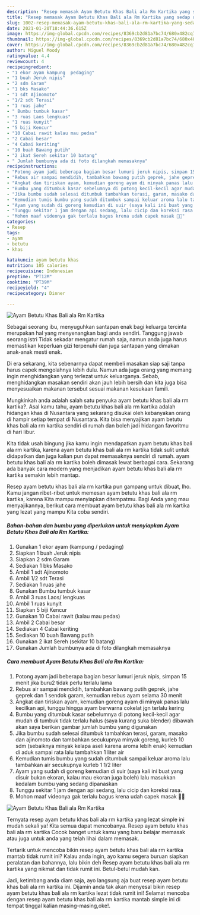 ```yaml
---
description: "Resep memasak Ayam Betutu Khas Bali ala Rm Kartika yang sedap dan Mudah Dibuat"
title: "Resep memasak Ayam Betutu Khas Bali ala Rm Kartika yang sedap dan Mudah Dibuat"
slug: 1002-resep-memasak-ayam-betutu-khas-bali-ala-rm-kartika-yang-sedap-dan-mudah-dibuat
date: 2021-01-20T18:44:36.615Z
image: https://img-global.cpcdn.com/recipes/8369cb2d81a7bc74/680x482cq70/ayam-betutu-khas-bali-ala-rm-kartika-foto-resep-utama.jpg
thumbnail: https://img-global.cpcdn.com/recipes/8369cb2d81a7bc74/680x482cq70/ayam-betutu-khas-bali-ala-rm-kartika-foto-resep-utama.jpg
cover: https://img-global.cpcdn.com/recipes/8369cb2d81a7bc74/680x482cq70/ayam-betutu-khas-bali-ala-rm-kartika-foto-resep-utama.jpg
author: Miguel Moody
ratingvalue: 4.4
reviewcount: 4
recipeingredient:
- "1 ekor ayam kampung  pedaging"
- "1 buah Jeruk nipis"
- "2 sdm Garam"
- "1 bks Masako"
- "1 sdt Ajinomoto"
- "1/2 sdt Terasi"
- "1 ruas jahe"
- " Bumbu tumbuk kasar"
- "3 ruas Laos lengkuas"
- "1 ruas kunyit"
- "5 biji Kencur"
- "10 Cabai rawit kalau mau pedas"
- "2 Cabai besar"
- "4 Cabai keriting"
- "10 buah Bawang putih"
- "2 ikat Sereh sekitar 10 batang"
- " Jumlah bumbunya ada di foto dilangkah memasaknya"
recipeinstructions:
- "Potong ayam jadi beberapa bagian besar lumuri jeruk nipis, simpan 15 menit jika buru2 tidak perlu terlalu lama"
- "Rebus air sampai mendidih, tambahkan bawang putih geprek, jahe geprek dan 1 sendok garam, kemudian rebus ayam selama 30 menit"
- "Angkat dan tiriskan ayam, kemudian goreng ayam di minyak panas lalu kecilkan api, tunggu hingga ayam berwarna cokelat jgn terlalu kering"
- "Bumbu yang ditumbuk kasar sebelumnya di potong kecil-kecil agar mudah di tumbuk tidak terlalu halus (saya kurang suka blender) dibawah akan saya berikan gambar jumlah bumbu yang digunakan"
- "Jika bumbu sudah selesai ditumbuk tambahkan terasi, garam, masako dan ajinomoto dan tambahkan secukupnya minyak goreng, kurleb 10 sdm (sebaiknya minyak kelapa aseli karena aroma lebih enak) kemudian di aduk sampai rata lalu tambahkan 1 liter air"
- "Kemudian tumis bumbu yang sudah ditumbuk sampai keluar aroma lalu tambahkan air secukupnya kurleb 1 1/2 liter"
- "Ayam yang sudah di goreng kemudian di suir (saya kali ini buat yang disuir bukan ekoran, kalau mau ekoran juga boleh) lalu masukkan kedalam bumbu yang sedang dipanaskan"
- "Tunggu sekitar 1 jam dengan api sedang, lalu cicip dan koreksi rasa."
- "Mohon maaf videonya gak terlalu bagus krena udah capek masak 🤪🤪"
categories:
- Resep
tags:
- ayam
- betutu
- khas

katakunci: ayam betutu khas 
nutrition: 105 calories
recipecuisine: Indonesian
preptime: "PT12M"
cooktime: "PT39M"
recipeyield: "4"
recipecategory: Dinner

---
```



![Ayam Betutu Khas Bali ala Rm Kartika](https://img-global.cpcdn.com/recipes/8369cb2d81a7bc74/680x482cq70/ayam-betutu-khas-bali-ala-rm-kartika-foto-resep-utama.jpg)

Sebagai seorang ibu, menyuguhkan santapan enak bagi keluarga tercinta merupakan hal yang menyenangkan bagi anda sendiri. Tanggung jawab seorang istri Tidak sekadar mengatur rumah saja, namun anda juga harus memastikan keperluan gizi terpenuhi dan juga santapan yang dimakan anak-anak mesti enak.

Di era  sekarang, kita sebenarnya dapat membeli masakan siap saji tanpa harus capek mengolahnya lebih dulu. Namun ada juga orang yang memang ingin menghidangkan yang terlezat untuk keluarganya. Sebab, menghidangkan masakan sendiri akan jauh lebih bersih dan kita juga bisa menyesuaikan makanan tersebut sesuai makanan kesukaan famili. 



Mungkinkah anda adalah salah satu penyuka ayam betutu khas bali ala rm kartika?. Asal kamu tahu, ayam betutu khas bali ala rm kartika adalah hidangan khas di Nusantara yang sekarang disukai oleh kebanyakan orang di hampir setiap tempat di Nusantara. Kita bisa menyajikan ayam betutu khas bali ala rm kartika sendiri di rumah dan boleh jadi hidangan favoritmu di hari libur.

Kita tidak usah bingung jika kamu ingin mendapatkan ayam betutu khas bali ala rm kartika, karena ayam betutu khas bali ala rm kartika tidak sulit untuk didapatkan dan juga kalian pun dapat memasaknya sendiri di rumah. ayam betutu khas bali ala rm kartika boleh dimasak lewat berbagai cara. Sekarang ada banyak cara modern yang menjadikan ayam betutu khas bali ala rm kartika semakin lebih mantap.

Resep ayam betutu khas bali ala rm kartika pun gampang untuk dibuat, lho. Kamu jangan ribet-ribet untuk memesan ayam betutu khas bali ala rm kartika, karena Kita mampu menyiapkan ditempatmu. Bagi Anda yang mau menyajikannya, berikut cara membuat ayam betutu khas bali ala rm kartika yang lezat yang mampu Kita coba sendiri.

<!--inarticleads1-->

##### Bahan-bahan dan bumbu yang diperlukan untuk menyiapkan Ayam Betutu Khas Bali ala Rm Kartika:

1. Gunakan 1 ekor ayam (kampung / pedaging)
1. Siapkan 1 buah Jeruk nipis
1. Siapkan 2 sdm Garam
1. Sediakan 1 bks Masako
1. Ambil 1 sdt Ajinomoto
1. Ambil 1/2 sdt Terasi
1. Sediakan 1 ruas jahe
1. Gunakan  Bumbu tumbuk kasar
1. Ambil 3 ruas Laos/ lengkuas
1. Ambil 1 ruas kunyit
1. Siapkan 5 biji Kencur
1. Gunakan 10 Cabai rawit (kalau mau pedas)
1. Ambil 2 Cabai besar
1. Sediakan 4 Cabai keriting
1. Sediakan 10 buah Bawang putih
1. Gunakan 2 ikat Sereh (sekitar 10 batang)
1. Gunakan  Jumlah bumbunya ada di foto dilangkah memasaknya




<!--inarticleads2-->

##### Cara membuat Ayam Betutu Khas Bali ala Rm Kartika:

1. Potong ayam jadi beberapa bagian besar lumuri jeruk nipis, simpan 15 menit jika buru2 tidak perlu terlalu lama
1. Rebus air sampai mendidih, tambahkan bawang putih geprek, jahe geprek dan 1 sendok garam, kemudian rebus ayam selama 30 menit
1. Angkat dan tiriskan ayam, kemudian goreng ayam di minyak panas lalu kecilkan api, tunggu hingga ayam berwarna cokelat jgn terlalu kering
1. Bumbu yang ditumbuk kasar sebelumnya di potong kecil-kecil agar mudah di tumbuk tidak terlalu halus (saya kurang suka blender) dibawah akan saya berikan gambar jumlah bumbu yang digunakan
1. Jika bumbu sudah selesai ditumbuk tambahkan terasi, garam, masako dan ajinomoto dan tambahkan secukupnya minyak goreng, kurleb 10 sdm (sebaiknya minyak kelapa aseli karena aroma lebih enak) kemudian di aduk sampai rata lalu tambahkan 1 liter air
1. Kemudian tumis bumbu yang sudah ditumbuk sampai keluar aroma lalu tambahkan air secukupnya kurleb 1 1/2 liter
1. Ayam yang sudah di goreng kemudian di suir (saya kali ini buat yang disuir bukan ekoran, kalau mau ekoran juga boleh) lalu masukkan kedalam bumbu yang sedang dipanaskan
1. Tunggu sekitar 1 jam dengan api sedang, lalu cicip dan koreksi rasa.
1. Mohon maaf videonya gak terlalu bagus krena udah capek masak 🤪🤪
<img src="//assets-global.cpcdn.com/assets/icons/button_play-2c75c40dde080a61004c1f40b05d8f140eaff45d7e9e6481dc71c63d2e7c4909.png" alt="Ayam Betutu Khas Bali ala Rm Kartika">



Ternyata resep ayam betutu khas bali ala rm kartika yang lezat simple ini mudah sekali ya! Kita semua dapat mencobanya. Resep ayam betutu khas bali ala rm kartika Cocok banget untuk kamu yang baru belajar memasak atau juga untuk anda yang telah lihai dalam memasak.

Tertarik untuk mencoba bikin resep ayam betutu khas bali ala rm kartika mantab tidak rumit ini? Kalau anda ingin, ayo kamu segera buruan siapkan peralatan dan bahannya, lalu bikin deh Resep ayam betutu khas bali ala rm kartika yang nikmat dan tidak rumit ini. Betul-betul mudah kan. 

Jadi, ketimbang anda diam saja, ayo langsung aja buat resep ayam betutu khas bali ala rm kartika ini. Dijamin anda tak akan menyesal bikin resep ayam betutu khas bali ala rm kartika lezat tidak rumit ini! Selamat mencoba dengan resep ayam betutu khas bali ala rm kartika mantab simple ini di tempat tinggal kalian masing-masing,oke!.

